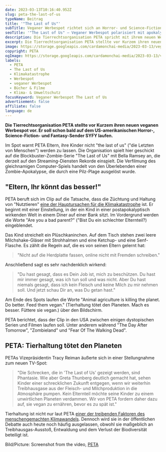 ```yaml
---
date: 2023-03-13T10:16:40.952Z
slug: peta-the-last-of-us
typeName: Beitrag
title: '"The Last of Us"'
subTitle: Veganer Werbespot richtet sich an Horror- und Science-Fiction-Fans
seoTitle: '"The Last of Us" – Veganer Werbespot polarisiert mit apokalyptischen Bildern'
description: Die Tierrechtsorganisation PETA spricht mit ihrem neuen Werbespot gezielt Fans von Horror und dystopischer Science-Fiction an. Erfahrt jetzt alles über den gruseligen Clip!
excerpt: Die Tierrechtsorganisation PETA stellte vor Kurzem ihren neuen veganen Werbespot vor. Er soll schon bald auf dem US-amerikanischen Horror-, Science-Fiction- und Fantasy-Sender SYFY laufen. Im Spot ruft PETA Eltern dazu auf, ihre Kinder vegan zu ernähren.
image: https://storage.googleapis.com/cardamonchai-media/2023-03-13/veganer-werbespot-peta-jpg-imagine-182838_3f4c54_1024_768/640.webp
copyright: PETA
ogImage: https://storage.googleapis.com/cardamonchai-media/2023-03-13/veganer-werbespot-peta-og-jpg-imagine-181828_3d4951_1200_628/640.webp
labels:
  - PETA
  - The Last of Us
  - Klimakatastrophe
  - Werbespot
  - veganer Werbespot
  - Bücher & Filme
  - Klima- & Umweltschutz
focusKeyword: Veganer Werbespot The Last of Us
advertisement: false
affiliate: false
language: de
---
```


**Die Tierrechtsorganisation PETA stellte vor Kurzem ihren neuen veganen Werbespot vor. Er soll schon bald auf dem US-amerikanischen Horror-, Science-Fiction- und Fantasy-Sender SYFY laufen.**

Im Spot warnt PETA Eltern, ihre Kinder nicht "the last of us" ("die Letzten von Menschen") werden zu lassen. Die Organisation spielt hier geschickt auf die Blockbuster-Zombie-Serie "The Last of Us" mit Bella Ramsey an, die derzeit auf den Streaming-Diensten Rekorde einspielt. Die Verfilmung des gleichnamigen Computer-Spiels handelt von den Überlebenden einer Zombie-Apokalypse, die durch eine Pilz-Plage ausgelöst wurde.

## "Eltern, Ihr könnt das besser!"

PETA beruft sich im Clip auf die Tatsache, dass die Züchtung und Haltung von "Nutztieren" [eine der Hauptursachen für die Klimakatastrophe](/2014/07/soja-klimaschutz-oekologischer-fussabdruck/) ist. Er beginnt mit einer Einstellung, in der ein Kind in einer postapokalyptisch wirkenden Welt in einem Diner auf einer Bank sitzt. Im Vordergrund werden die Worte "Are you a bad parent?" ("Bist Du ein schlechter Elternteil?) eingeblendet.

Das Kind streichelt ein Plüschkaninchen. Auf dem Tisch stehen zwei leere Milchshake-Gläser mit Strohhalmen und eine Ketchup- und eine Senf-Flasche. Es zählt die Regeln auf, die es von seinen Eltern gelernt hat:

> "Nicht auf die Herdplatte fassen, online nicht mit Fremden schreiben."

Anschließend sagt es sehr nachdenklich wirkend:

> "Du hast gesagt, dass es Dein Job ist, mich zu beschützen. Du hast mir immer gesagt, was ich tun soll und was nicht. Aber Du hast niemals gesagt, dass ich kein Fleisch und keine Milch zu mir nehmen soll. Und jetzt schau Dir an, was Du getan hast."

Am Ende des Spots laufen die Worte "Animal agriculture is killing the planet. Do better. Feed them vegan." (Tierhaltung tötet den Planeten. Mach es besser. Füttere sie vegan.) über den Bildschirm.

PETA berichtet, dass der Clip in den USA zwischen einigen dystopischen Serien und Filmen laufen soll. Unter anderem während "The Day After Tomorrow", "Zombieland" und "Fear Of The Walking Dead".

## PETA: Tierhaltung tötet den Planeten

PETAs Vizepräsidentin Tracy Reiman äußerte sich in einer Stellungnahme zum neuen TV-Spot:

> "Die Schrecken, die in 'The Last of Us' gezeigt werden, sind Phantasie. Wie aber Greta Thunberg deutlich gemacht hat, sehen Kinder einer schrecklichen Zukunft entgegen, wenn wir weiterhin Treibhausgase aus der Fleisch- und Milchproduktion in die Atmosphäre pumpen. Kein Elternteil möchte seine Kinder zu einem unwirtlichen Planeten verdammen. Wir von PETA fordern daher dazu auf, sie vegan zu ernähren, bevor es zu spät ist."

Tierhaltung ist nicht nur laut PETA [einer der treibenden Faktoren des menschengemachten Klimawandels](/2021/09/treibhausgas-emissionen-fleisch/). Dennoch wird sie in der öffentlichen Debatte auch heute noch häufig ausgelassen, obwohl sie maßgeblich an Treibhausgas-Ausstoß, Entwaldung und dem Verlust der Biodiversität beteiligt ist.

<YouTube id="GQFQ7Luvq8M" />

Bild/Picture: Screenshot from the video, [PETA](https://www.peta.org/international/)
